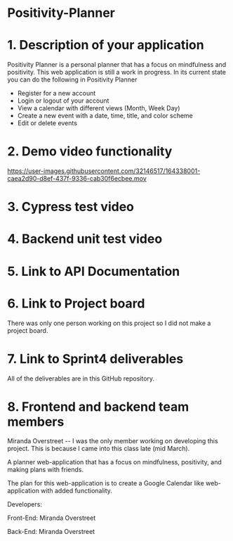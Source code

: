 # Positivity-Planner


# 1. Description of your application 

Positivity Planner is a personal planner that has a focus on mindfulness and positivity. This web application is still a work in progress. In its current state you can do the following in Positivity Planner
  - Register for a new account
  - Login or logout of your account
  - View a calendar with different views (Month, Week Day)
  - Create a new event with a date, time, title, and color scheme
  - Edit or delete events


# 2. Demo video functionality 

https://user-images.githubusercontent.com/32146517/164338001-caea2d90-d8ef-437f-9336-cab30f6ecbee.mov

# 3. Cypress test video 
# 4. Backend unit test video
# 5. Link to API Documentation
# 6. Link to Project board

There was only one person working on this project so I did not make a project board. 

# 7. Link to Sprint4 deliverables

All of the deliverables are in this GitHub repository. 

# 8. Frontend and backend team members

Miranda Overstreet -- I was the only member working on developing this project. This is because I came into this class late (mid March). 

A planner web-application that has a focus on mindfulness, positivity, and making plans with friends.

The plan for this web-application is to create a Google Calendar like web-application with added functionality.

Developers:

Front-End: Miranda Overstreet

Back-End: Miranda Overstreet
